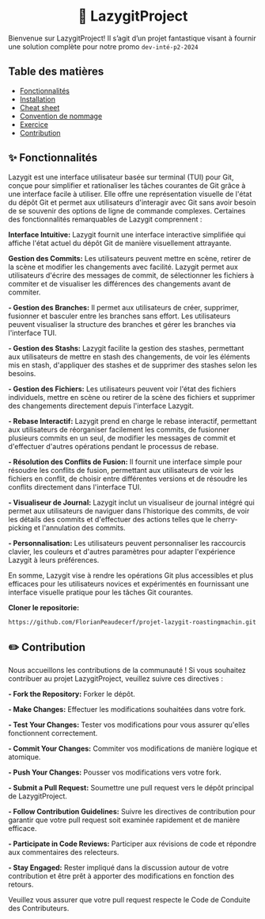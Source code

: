 <center>

# 🚀 LazygitProject

</center>

Bienvenue sur LazygitProject! Il s’agit d’un projet fantastique visant à fournir une solution complète pour notre promo `dev-inté-p2-2024`

## Table des matières

- [Fonctionnalités](#✨-fonctionnalités)
- [Installation](#)
- [Cheat sheet]()
- [Convention de nommage]()
- [Exercice]()
- [Contribution](#contribution)

## ✨ Fonctionnalités


Lazygit est une interface utilisateur basée sur terminal (TUI) pour Git, conçue pour simplifier et rationaliser les tâches courantes de Git grâce à une interface facile à utiliser. Elle offre une représentation visuelle de l'état du dépôt Git et permet aux utilisateurs d'interagir avec Git sans avoir besoin de se souvenir des options de ligne de commande complexes. Certaines des fonctionnalités remarquables de Lazygit comprennent :

**Interface Intuitive:** Lazygit fournit une interface interactive simplifiée qui affiche l'état actuel du dépôt Git de manière visuellement attrayante.

**Gestion des Commits:**  Les utilisateurs peuvent mettre en scène, retirer de la scène et modifier les changements avec facilité. Lazygit permet aux utilisateurs d'écrire des messages de commit, de sélectionner les fichiers à commiter et de visualiser les différences des changements avant de commiter.

**- Gestion des Branches:** Il permet aux utilisateurs de créer, supprimer, fusionner et basculer entre les branches sans effort. Les utilisateurs peuvent visualiser la structure des branches et gérer les branches via l'interface TUI.

**- Gestion des Stashs:**  Lazygit facilite la gestion des stashes, permettant aux utilisateurs de mettre en stash des changements, de voir les éléments mis en stash, d'appliquer des stashes et de supprimer des stashes selon les besoins.

**- Gestion des Fichiers:**  Les utilisateurs peuvent voir l'état des fichiers individuels, mettre en scène ou retirer de la scène des fichiers et supprimer des changements directement depuis l'interface Lazygit.

**- Rebase Interactif:**  Lazygit prend en charge le rebase interactif, permettant aux utilisateurs de réorganiser facilement les commits, de fusionner plusieurs commits en un seul, de modifier les messages de commit et d'effectuer d'autres opérations pendant le processus de rebase.

**- Résolution des Conflits de Fusion:**  Il fournit une interface simple pour résoudre les conflits de fusion, permettant aux utilisateurs de voir les fichiers en conflit, de choisir entre différentes versions et de résoudre les conflits directement dans l'interface TUI.

**- Visualiseur de Journal:**  Lazygit inclut un visualiseur de journal intégré qui permet aux utilisateurs de naviguer dans l'historique des commits, de voir les détails des commits et d'effectuer des actions telles que le cherry-picking et l'annulation des commits.

**- Personnalisation:**  Les utilisateurs peuvent personnaliser les raccourcis clavier, les couleurs et d'autres paramètres pour adapter l'expérience Lazygit à leurs préférences.

En somme, Lazygit vise à rendre les opérations Git plus accessibles et plus efficaces pour les utilisateurs novices et expérimentés en fournissant une interface visuelle pratique pour les tâches Git courantes.

**Cloner le repositorie:**

```
https://github.com/FlorianPeaudecerf/projet-lazygit-roastingmachin.git
```


## :pencil2: Contribution

Nous accueillons les contributions de la communauté ! Si vous souhaitez contribuer au projet LazygitProject, veuillez suivre ces directives :

**- Fork the Repository:** Forker le dépôt.

**- Make Changes:** Effectuer les modifications souhaitées dans votre fork.

**- Test Your Changes:** Tester vos modifications pour vous assurer qu'elles fonctionnent correctement.

**- Commit Your Changes:** Commiter vos modifications de manière logique et atomique.

**- Push Your Changes:** Pousser vos modifications vers votre fork.

**- Submit a Pull Request:** Soumettre une pull request vers le dépôt principal de LazygitProject.

**- Follow Contribution Guidelines:** Suivre les directives de contribution pour garantir que votre pull request soit examinée rapidement et de manière efficace.

**- Participate in Code Reviews:** Participer aux révisions de code et répondre aux commentaires des relecteurs.

**- Stay Engaged:** Rester impliqué dans la discussion autour de votre contribution et être prêt à apporter des modifications en fonction des retours.


Veuillez vous assurer que votre pull request respecte le Code de Conduite des Contributeurs.
